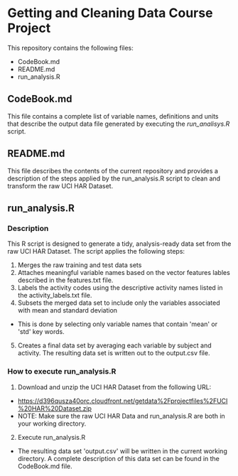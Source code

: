 # Getting and Cleaning Data Course Project

This repository contains the following files:

* CodeBook.md
* README.md
* run_analysis.R

## CodeBook.md

This file contains a complete list of variable names, definitions and units that describe the
output data file generated by executing the *run_analisys.R* script.

## README.md

This file describes the contents of the current repository and provides a description of the
steps applied by the run_analysis.R script to clean and transform the raw UCI HAR Dataset.

## run_analysis.R

### Description

This R script is designed to generate a tidy, analysis-ready data set from the raw UCI HAR Dataset.
The script applies the following steps:

1. Merges the raw training and test data sets
2. Attaches meaningful variable names based on the vector features lables described in
the features.txt file.
3. Labels the activity codes using the descriptive activity names listed in the activity_labels.txt file.
4. Subsets the merged data set to include only the variables associated with mean and standard deviation
  * This is done by selecting only variable names that contain 'mean' or 'std' key words.
5. Creates a final data set by averaging each variable by subject and activity.  The resulting data set
is written out to the output.csv file.

### How to execute run_analysis.R

1. Download and unzip the UCI HAR Dataset from the following URL:
  * https://d396qusza40orc.cloudfront.net/getdata%2Fprojectfiles%2FUCI%20HAR%20Dataset.zip
  * NOTE: Make sure the raw UCI HAR Data and run_analysis.R are both in your working directory.
2. Execute run_analysis.R
  * The resulting data set 'output.csv' will be written in the current working directory.  A complete
  description of this data set can be found in the CodeBook.md file.
